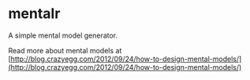 # mentalr
A simple mental model generator.

Read more about mental models at [http://blog.crazyegg.com/2012/09/24/how-to-design-mental-models/](http://blog.crazyegg.com/2012/09/24/how-to-design-mental-models/)
